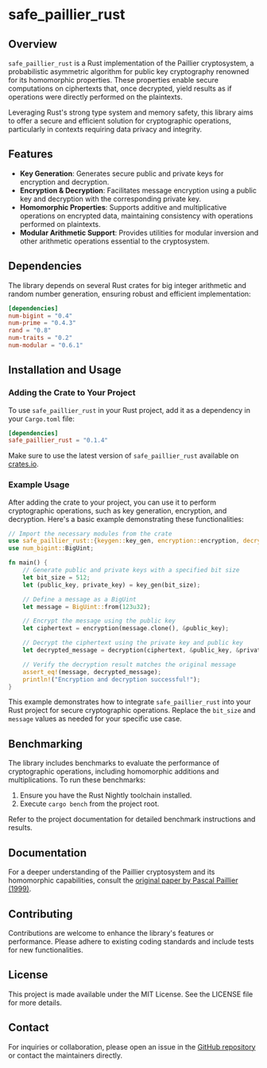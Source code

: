 # safe_paillier_rust

## Overview
`safe_paillier_rust` is a Rust implementation of the Paillier cryptosystem, a probabilistic asymmetric algorithm for public key cryptography renowned for its homomorphic properties. These properties enable secure computations on ciphertexts that, once decrypted, yield results as if operations were directly performed on the plaintexts.

Leveraging Rust's strong type system and memory safety, this library aims to offer a secure and efficient solution for cryptographic operations, particularly in contexts requiring data privacy and integrity.

## Features
- **Key Generation**: Generates secure public and private keys for encryption and decryption.
- **Encryption & Decryption**: Facilitates message encryption using a public key and decryption with the corresponding private key.
- **Homomorphic Properties**: Supports additive and multiplicative operations on encrypted data, maintaining consistency with operations performed on plaintexts.
- **Modular Arithmetic Support**: Provides utilities for modular inversion and other arithmetic operations essential to the cryptosystem.

## Dependencies
The library depends on several Rust crates for big integer arithmetic and random number generation, ensuring robust and efficient implementation:

```toml
[dependencies]
num-bigint = "0.4"
num-prime = "0.4.3"
rand = "0.8"
num-traits = "0.2"
num-modular = "0.6.1"
```

## Installation and Usage

### Adding the Crate to Your Project
To use `safe_paillier_rust` in your Rust project, add it as a dependency in your `Cargo.toml` file:

```toml
[dependencies]
safe_paillier_rust = "0.1.4"
```

Make sure to use the latest version of `safe_paillier_rust` available on [crates.io](https://crates.io/crates/safe_paillier_rust).

### Example Usage
After adding the crate to your project, you can use it to perform cryptographic operations, such as key generation, encryption, and decryption. Here's a basic example demonstrating these functionalities:

```rust
// Import the necessary modules from the crate
use safe_paillier_rust::{keygen::key_gen, encryption::encryption, decryption::decryption};
use num_bigint::BigUint;

fn main() {
    // Generate public and private keys with a specified bit size
    let bit_size = 512;
    let (public_key, private_key) = key_gen(bit_size);

    // Define a message as a BigUint
    let message = BigUint::from(123u32);

    // Encrypt the message using the public key
    let ciphertext = encryption(message.clone(), &public_key);

    // Decrypt the ciphertext using the private key and public key
    let decrypted_message = decryption(ciphertext, &public_key, &private_key);

    // Verify the decryption result matches the original message
    assert_eq!(message, decrypted_message);
    println!("Encryption and decryption successful!");
}
```

This example demonstrates how to integrate `safe_paillier_rust` into your Rust project for secure cryptographic operations. Replace the `bit_size` and `message` values as needed for your specific use case.

## Benchmarking
The library includes benchmarks to evaluate the performance of cryptographic operations, including homomorphic additions and multiplications. To run these benchmarks:

1. Ensure you have the Rust Nightly toolchain installed.
2. Execute `cargo bench` from the project root.

Refer to the project documentation for detailed benchmark instructions and results.

## Documentation
For a deeper understanding of the Paillier cryptosystem and its homomorphic capabilities, consult the [original paper by Pascal Paillier (1999)](https://link.springer.com/content/pdf/10.1007%2F3-540-48910-X_16.pdf).

## Contributing
Contributions are welcome to enhance the library's features or performance. Please adhere to existing coding standards and include tests for new functionalities.

## License
This project is made available under the MIT License. See the LICENSE file for more details.

## Contact
For inquiries or collaboration, please open an issue in the [GitHub repository](https://github.com/crypto-keys-unlocked/safe_paillier_rust) or contact the maintainers directly.
